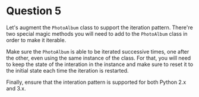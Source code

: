 # Question 5

Let's augment the `PhotoAlbum` class to support the iteration pattern. There're two
special magic methods you will need to add to the `PhotoAlbum` class in order to
make it iterable.

Make sure the `PhotoAlbum` is able to be iterated successive times, one after the other,
even using the same instance of the class. For that, you will need to keep the
state of the interation in the instance and make sure to reset it to the initial
state each time the iteration is restarted.

Finally, ensure that the interation pattern is supported for both Python 2.x and
3.x.
